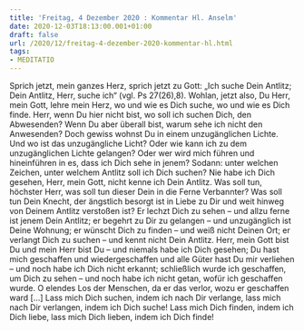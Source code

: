```yaml
---
title: 'Freitag, 4 Dezember 2020 : Kommentar Hl. Anselm'
date: 2020-12-03T18:13:00.001+01:00
draft: false
url: /2020/12/freitag-4-dezember-2020-kommentar-hl.html
tags: 
- MEDITATIO
---
```


Sprich jetzt, mein ganzes Herz, sprich jetzt zu Gott: „Ich suche Dein Antlitz; Dein Antlitz, Herr, suche ich“ (vgl. Ps 27(26),8). Wohlan, jetzt also, Du Herr, mein Gott, lehre mein Herz, wo und wie es Dich suche, wo und wie es Dich finde. Herr, wenn Du hier nicht bist, wo soll ich suchen Dich, den Abwesenden? Wenn Du aber überall bist, warum sehe ich nicht den Anwesenden? Doch gewiss wohnst Du in einem unzugänglichen Lichte. Und wo ist das unzugängliche Licht? Oder wie kann ich zu dem unzugänglichen Lichte gelangen? Oder wer wird mich führen und hineinführen in es, dass ich Dich sehe in jenem? Sodann: unter welchen Zeichen, unter welchem Antlitz soll ich Dich suchen? Nie habe ich Dich gesehen, Herr, mein Gott, nicht kenne ich Dein Antlitz. Was soll tun, höchster Herr, was soll tun dieser Dein in die Ferne Verbannter? Was soll tun Dein Knecht, der ängstlich besorgt ist in Liebe zu Dir und weit hinweg von Deinem Antlitz verstoßen ist? Er lechzt Dich zu sehen – und allzu ferne ist jenem Dein Antlitz; er begehrt zu Dir zu gelangen – und unzugänglich ist Deine Wohnung; er wünscht Dich zu finden – und weiß nicht Deinen Ort; er verlangt Dich zu suchen – und kennt nicht Dein Antlitz. Herr, mein Gott bist Du und mein Herr bist Du – und niemals habe ich Dich gesehen; Du hast mich geschaffen und wiedergeschaffen und alle Güter hast Du mir verliehen – und noch habe ich Dich nicht erkannt; schließlich wurde ich geschaffen, um Dich zu sehen – und noch habe ich nicht getan, wofür ich geschaffen wurde. O elendes Los der Menschen, da er das verlor, wozu er geschaffen ward \[…\] Lass mich Dich suchen, indem ich nach Dir verlange, lass mich nach Dir verlangen, indem ich Dich suche! Lass mich Dich finden, indem ich Dich liebe, lass mich Dich lieben, indem ich Dich finde!
